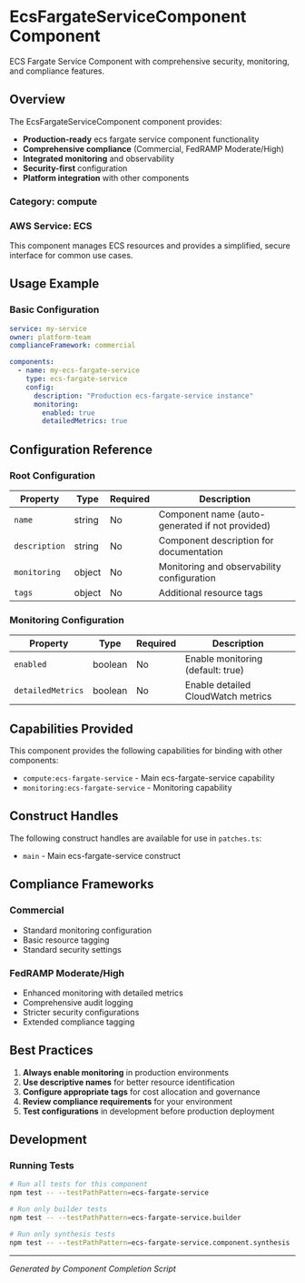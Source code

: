 # EcsFargateServiceComponent Component

ECS Fargate Service Component with comprehensive security, monitoring, and compliance features.

## Overview

The EcsFargateServiceComponent component provides:

- **Production-ready** ecs fargate service component functionality
- **Comprehensive compliance** (Commercial, FedRAMP Moderate/High)
- **Integrated monitoring** and observability
- **Security-first** configuration
- **Platform integration** with other components

### Category: compute

### AWS Service: ECS

This component manages ECS resources and provides a simplified, secure interface for common use cases.

## Usage Example

### Basic Configuration

```yaml
service: my-service
owner: platform-team
complianceFramework: commercial

components:
  - name: my-ecs-fargate-service
    type: ecs-fargate-service
    config:
      description: "Production ecs-fargate-service instance"
      monitoring:
        enabled: true
        detailedMetrics: true
```

## Configuration Reference

### Root Configuration

| Property | Type | Required | Description |
|----------|------|----------|-------------|
| `name` | string | No | Component name (auto-generated if not provided) |
| `description` | string | No | Component description for documentation |
| `monitoring` | object | No | Monitoring and observability configuration |
| `tags` | object | No | Additional resource tags |

### Monitoring Configuration

| Property | Type | Required | Description |
|----------|------|----------|-------------|
| `enabled` | boolean | No | Enable monitoring (default: true) |
| `detailedMetrics` | boolean | No | Enable detailed CloudWatch metrics |

## Capabilities Provided

This component provides the following capabilities for binding with other components:

- `compute:ecs-fargate-service` - Main ecs-fargate-service capability
- `monitoring:ecs-fargate-service` - Monitoring capability

## Construct Handles

The following construct handles are available for use in `patches.ts`:

- `main` - Main ecs-fargate-service construct

## Compliance Frameworks

### Commercial

- Standard monitoring configuration
- Basic resource tagging
- Standard security settings

### FedRAMP Moderate/High

- Enhanced monitoring with detailed metrics
- Comprehensive audit logging
- Stricter security configurations
- Extended compliance tagging

## Best Practices

1. **Always enable monitoring** in production environments
2. **Use descriptive names** for better resource identification
3. **Configure appropriate tags** for cost allocation and governance
4. **Review compliance requirements** for your environment
5. **Test configurations** in development before production deployment

## Development

### Running Tests

```bash
# Run all tests for this component
npm test -- --testPathPattern=ecs-fargate-service

# Run only builder tests
npm test -- --testPathPattern=ecs-fargate-service.builder

# Run only synthesis tests
npm test -- --testPathPattern=ecs-fargate-service.component.synthesis
```

---

*Generated by Component Completion Script*